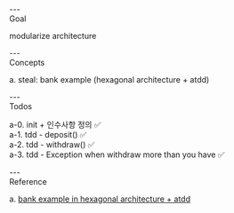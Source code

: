 ---\
Goal


modularize architecture




---\
Concepts


a. steal: bank example (hexagonal architecture + atdd)




---\
Todos


a-0. init + 인수사항 정의 :white_check_mark:\
a-1. tdd - deposit() :white_check_mark:\
a-2. tdd - withdraw() :white_check_mark:\
a-3. tdd - Exception when withdraw more than you have :white_check_mark:




---\
Reference


a. [bank example in hexagonal architecture + atdd](https://github.com/ejoongseok/atdd-in-hexagonal)
